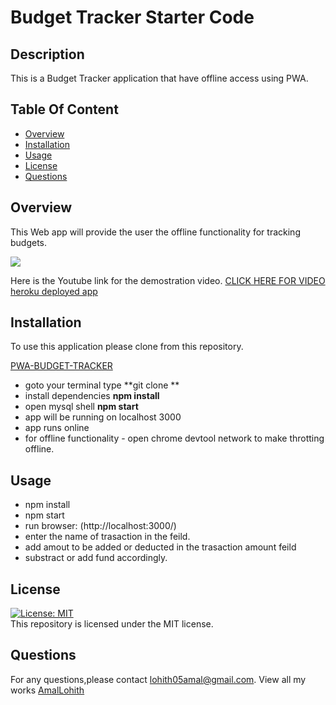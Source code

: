 # Budget Tracker Starter Code
## Description
This is a Budget Tracker application that have offline access using PWA.

## Table Of Content
* [Overview](#overview)
* [Installation](#installation)
* [Usage](#usage)
* [License](#license)
* [Questions](#questions)

## Overview

This Web app will provide the user the offline functionality for tracking budgets.

![](images/bt.JPG)

Here is the Youtube link for the demostration video.
[CLICK HERE FOR VIDEO](https://www.youtube.com/watch?v=1rztJyQAMso)
[heroku deployed app](https://budget-tracker-p19.herokuapp.com/)



## Installation

To use this application please clone from this repository.

[PWA-BUDGET-TRACKER](https://github.com/LohithAmal/PWA-BUDGET-TRACKER)

* goto your terminal type **git clone **
* install dependencies **npm install**
* open mysql shell **npm start**
* app will be running on localhost 3000
* app runs online
* for offline functionality - open chrome devtool network to make throtting offline.

## Usage
* npm install
* npm start
* run browser: (http://localhost:3000/)
* enter the name of trasaction in the feild.
* add amout to be added or deducted in the trasaction amount feild
* substract or add fund accordingly.

## License
[![License: MIT](https://img.shields.io/badge/License-MIT-yellow.svg)](https://opensource.org/licenses/MIT)
<br>
This repository is licensed under the MIT license.

## Questions
For any questions,please contact [lohith05amal@gmail.com](mailto:lohith05amal@gmail.com). View all my works [AmalLohith](https://github.com/LohithAmal) 
